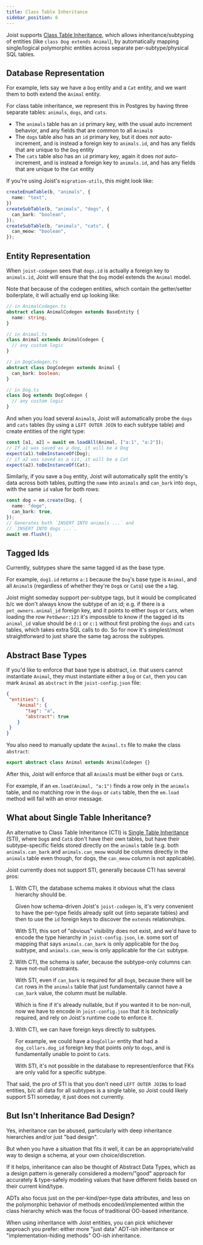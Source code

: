 ```yaml
---
title: Class Table Inheritance
sidebar_position: 6
---
```


Joist supports [Class Table Inheritance](https://www.martinfowler.com/eaaCatalog/classTableInheritance.html), which allows inheritance/subtyping of entities (like `class Dog extends Animal`), by automatically mapping single/logical polymorphic entities across separate per-subtype/physical SQL tables.

## Database Representation

For example, lets say we have a `Dog` entity and a `Cat` entity, and we want them to both extend the `Animal` entity.

For class table inheritance, we represent this in Postgres by having three separate tables: `animals`, `dogs`, and `cats`.

* The `animals` table has an `id` primary key, with the usual auto increment behavior, and any fields that are common to all `Animal`s
* The `dogs` table also has an `id` primary key, but it does _not_ auto-increment, and is instead a foreign key to `animals.id`, and has any fields that are unique to the `Dog` entity
* The `cats` table also has an `id` primary key, again it does _not_ auto-increment, and is instead a foreign key to `animals.id`, and has any fields that are unique to the `Cat` entity

If you're using Joist's `migration-utils`, this might look like:

```typescript
createEnumTable(b, "animals", {
  name: "text",
})
createSubTable(b, "animals", "dogs", {
  can_bark: "boolean",
});
createSubTable(b, "animals", "cats", {
  can_meow: "boolean",
});
```

## Entity Representation

When `joist-codegen` sees that `dogs.id` is actually a foreign key to `animals.id`, Joist will ensure that the `Dog` model extends the `Animal` model.

Note that because of the codegen entities, which contain the getter/setter boilerplate, it will actually end up looking like:

```typescript
// in AnimalCodegen.ts
abstract class AnimalCodegen extends BaseEntity {
  name: string;
}

// in Animal.ts
class Animal extends AnimalCodegen {
  // any custom logic
}

// in DogCodegen.ts
abstract class DogCodegen extends Animal {
  can_bark: boolean;
}

// in Dog.ts
class Dog extends DogCodegen {
  // any custom logic
}
```

And when you load several `Animal`s, Joist will automatically probe the `dogs` and `cats` tables (by using a `LEFT OUTER JOIN` to each subtype table) and create entities of the right type:

```typescript
const [a1, a2] = await em.loadAll(Animal, ["a:1", "a:2"]);
// If a1 was saved as a dog, it will be a Dog
expect(a1).toBeInstanceOf(Dog);
// if a2 was saved as a cit, it will be a Cat
expect(a2).toBeInstanceOf(Cat);
``` 

Similarly, if you save a `Dog` entity, Joist will automatically split the entity's data across both tables, putting the `name` into `animals` and `can_bark` into `dogs`, with the same `id` value for both rows:

```typescript
const dog = em.create(Dog, {
  name: "doge",
  can_bark: true,
});
// Generates both `INSERT INTO animals ...` and
// `INSERT INTO dogs ...`.
await em.flush();
```

## Tagged Ids

Currently, subtypes share the same tagged id as the base type.

For example, `dog1.id` returns `a:1` because the `Dog`'s base type is `Animal`, and all `Animal`s (regardless of whether they're `Dog`s or `Cat`s) use the `a` tag.

Joist might someday support per-subtype tags, but it would be complicated b/c we don't always know the subtype of an id; e.g. if there is a `pet_owners.animal_id` foreign key, and it points to either `Dog`s or `Cat`s, when loading the row `PetOwner:123` it's impossible to know if the tagged id its `animal_id` value should be `d:1` or `c:1` without first probing the `dogs` and `cats` tables, which takes extra SQL calls to do. So for now it's simplest/most straightforward to just share the same tag across the subtypes.

## Abstract Base Types

If you'd like to enforce that base type is abstract, i.e. that users cannot instantiate `Animal`, they must instantiate either a `Dog` or `Cat`, then you can mark `Animal` as `abstract` in the `joist-config.json` file:

```json
{
 "entities": {
    "Animal": {
       "tag": "a",
       "abstract": true
    }
 }
}
```

You also need to manually update the `Animal.ts` file to make the class `abstract`:

```typescript
export abstract class Animal extends AnimalCodegen {}
```

After this, Joist will enforce that all `Animal`s must be either `Dog`s or `Cat`s.

For example, if an `em.load(Animal, "a:1")` finds a row only in the `animals` table, and no matching row in the `dogs` or `cats` table, then the `em.load` method will fail with an error message.

## What about Single Table Inheritance?

An alternative to Class Table Inheritance (CTI) is [Single Table Inheritance](https://www.martinfowler.com/eaaCatalog/singleTableInheritance.html) (STI), where `Dog`s and `Cat`s don't have their own tables, but have their subtype-specific fields stored directly on the `animals` table (e.g. both `animals.can_bark` and `animals.can_meow` would be columns directly in the `animals` table even though, for dogs, the `can_meow` column is not applicable).

Joist currently does not support STI, generally because CTI has several pros:

1. With CTI, the database schema makes it obvious what the class hierarchy should be.

   Given how schema-driven Joist's `joist-codegen` is, it's very convenient to have the per-type fields already split out (into separate tables) and then to use the `id` foreign keys to discover the `extends` relationships.

   With STI, this sort of "obvious" visibility does not exist, and we'd have to encode the type hierarchy in `joist-config.json`, i.e. some sort of mapping that says `animals.can_bark` is only applicable for the `Dog` subtype, and `animals.can_meow` is only applicable for the `Cat` subtype.

2. With CTI, the schema is safer, because the subtype-only columns can have not-null constraints.

   With STI, even if `can_bark` is required for all `Dog`s, because there will be `Cat` rows in the `animals` table that just fundamentally cannot have a `can_bark` value, the column must be nullable.

   Which is fine if it's already nullable, but if you wanted it to be non-null, now we have to encode in `joist-config.json` that it is _technically_ required, and rely on Joist's runtime code to enforce it.

3. With CTI, we can have foreign keys directly to subtypes.

   For example, we could have a `DogCollar` entity that had a `dog_collars.dog_id` foreign key that points _only_ to `dogs`, and is fundamentally unable to point to `Cat`s.

   With STI, it's not possible in the database to represent/enforce that FKs are only valid for a specific subtype.

That said, the pro of STI is that you don't need `LEFT OUTER JOIN`s to load entities, b/c all data for all subtypes is a single table, so Joist could likely support STI someday, it just does not currently.

## But Isn't Inheritance Bad Design?

Yes, inheritance can be abused, particularly with deep inheritance hierarchies and/or just "bad design".

But when you have a situation that fits it well, it can be an appropriate/valid way to design a schema, at your own choice/discretion.

If it helps, inheritance can also be thought of Abstract Data Types, which as a design pattern is generally considered a modern/"good" approach for accurately & type-safely modeling values that have different fields based on their current kind/type.

ADTs also focus just on the per-kind/per-type data attributes, and less on the polymorphic behavior of methods encoded/implemented within the class hierarchy which was the focus of traditional OO-based inheritance.

When using inheritance with Joist entities, you can pick whichever approach you prefer: either more "just data" ADT-ish inheritance or "implementation-hiding methods" OO-ish inheritance.


